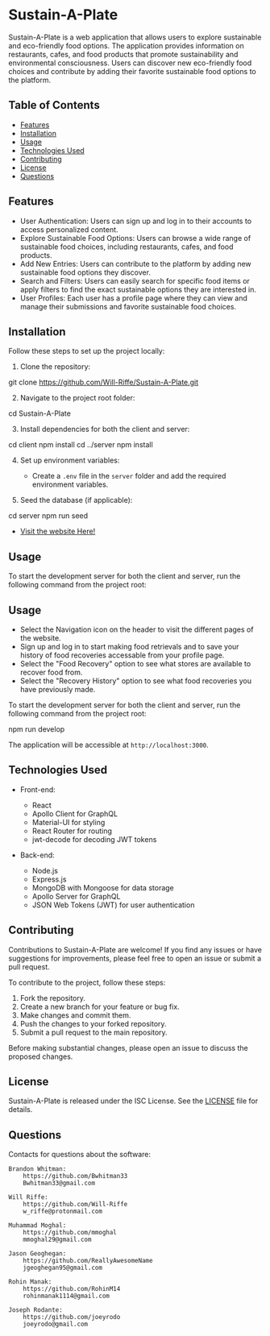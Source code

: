 # Sustain-A-Plate

Sustain-A-Plate is a web application that allows users to explore sustainable and eco-friendly food options. The application provides information on restaurants, cafes, and food products that promote sustainability and environmental consciousness. Users can discover new eco-friendly food choices and contribute by adding their favorite sustainable food options to the platform.

## Table of Contents
- [Features](#features)
- [Installation](#installation)
- [Usage](#usage)
- [Technologies Used](#technologies-used)
- [Contributing](#contributing)
- [License](#license)
- [Questions](#Questions)

## Features

- User Authentication: Users can sign up and log in to their accounts to access personalized content.
- Explore Sustainable Food Options: Users can browse a wide range of sustainable food choices, including restaurants, cafes, and food products.
- Add New Entries: Users can contribute to the platform by adding new sustainable food options they discover.
- Search and Filters: Users can easily search for specific food items or apply filters to find the exact sustainable options they are interested in.
- User Profiles: Each user has a profile page where they can view and manage their submissions and favorite sustainable food choices.

## Installation

Follow these steps to set up the project locally:

1. Clone the repository:

git clone https://github.com/Will-Riffe/Sustain-A-Plate.git


2. Navigate to the project root folder:

cd Sustain-A-Plate


3. Install dependencies for both the client and server:

cd client
npm install
cd ../server
npm install


4. Set up environment variables:

   - Create a `.env` file in the `server` folder and add the required environment variables.

5. Seed the database (if applicable):


cd server
npm run seed

- [Visit the website Here!](https://sustain-a-plate-a492ad2a8239.herokuapp.com/)

## Usage

To start the development server for both the client and server, run the following command from the project root:


## Usage

- Select the Navigation icon on the header to visit the different pages of the website.
- Sign up and log in to start making food retrievals and to save your history of food recoveries accessable from your profile page.
- Select the "Food Recovery" option to see what stores are available to recover food from. 
- Select the "Recovery History" option to see what food recoveries you have previously made. 

To start the development server for both the client and server, run the following command from the project root:

npm run develop


The application will be accessible at `http://localhost:3000`.

## Technologies Used

- Front-end:
  - React
  - Apollo Client for GraphQL
  - Material-UI for styling
  - React Router for routing
  - jwt-decode for decoding JWT tokens

- Back-end:
  - Node.js
  - Express.js
  - MongoDB with Mongoose for data storage
  - Apollo Server for GraphQL
  - JSON Web Tokens (JWT) for user authentication

## Contributing

Contributions to Sustain-A-Plate are welcome! If you find any issues or have suggestions for improvements, please feel free to open an issue or submit a pull request.

To contribute to the project, follow these steps:

1. Fork the repository.
2. Create a new branch for your feature or bug fix.
3. Make changes and commit them.
4. Push the changes to your forked repository.
5. Submit a pull request to the main repository.

Before making substantial changes, please open an issue to discuss the proposed changes.

## License

Sustain-A-Plate is released under the ISC License. See the [LICENSE](LICENSE) file for details.

## Questions
 Contacts for questions about the software:

    Brandon Whitman:
        https://github.com/Bwhitman33
        Bwhitman33@gmail.com

    Will Riffe:
        https://github.com/Will-Riffe
        w_riffe@protonmail.com

    Muhammad Moghal:
        https://github.com/mmoghal
        mmoghal29@gmail.com

    Jason Geoghegan:
        https://github.com/ReallyAwesomeName
        jgeoghegan95@gmail.com

    Rohin Manak:
        https://github.com/RohinM14
        rohinmanak1114@gmail.com

    Joseph Rodante:
        https://github.com/joeyrodo
        joeyrodo@gmail.com
